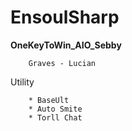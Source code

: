 # EnsoulSharp
**OneKeyToWin_AIO_Sebby**

        Graves - Lucian

Utility

        * BaseUlt
        * Auto Smite
        * Torll Chat
